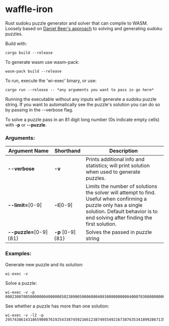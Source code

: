 # waffle-iron
Rust sudoku puzzle generator and solver that can compile to WASM. Loosely based on [Daniel Beer's approach](https://dlbeer.co.nz/articles/sudoku.html) to solving and generating sudoku 
puzzles.

Build with:

    cargo build --release

To generate wasm use wasm-pack:

    wasm-pack build --release

To run, execute the 'wi-exec' binary, or use:

    cargo run --release -- *any arguments you want to pass in go here*

Running the executable without any inputs will generate a sudoku puzzle string. If you want to automatically see the puzzle's solution you can do so by passing in the --verbose flag.

To solve a puzzle pass in an 81 digit long number (0s indicate empty cells) with **-p** or **--puzzle**.

### Arguments:

Argument&nbsp;Name     |  Shorthand            | Description
-----------------------|-----------------------|------------
**--verbose**          | **-v**                | Prints additional info and statistics; will print solution when used to generate puzzles.
**--limit=**[0-9]      | **-l**[0-9]           | Limits the number of solutions the solver will attempt to find. Useful when confirming a puzzle only has a single solution. Default behavior is to end solving after finding the first solution.
**--puzzle=**[0-9]{81} | **-p**&nbsp;[0-9]{81} | Solves the passed in puzzle string

### Examples:

Generate new puzzle and its solution:

    wi-exec -v

Solve a puzzle:

    wi-exec -v -p 000230070050000000400000850230900500060004093008000000040007030800000000020009061

See whether a puzzle has more than one solution:

    wi-exec -v -l2 -p 295743861431865900876192543387459216612387495549216738763534189928671354154938600

